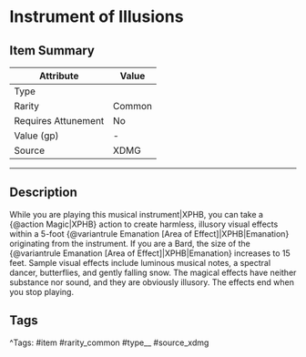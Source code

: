 # Instrument of Illusions

## Item Summary

| Attribute            | Value                        |
|----------------------|------------------------------|
| Type                 |   |
| Rarity               | Common             |
| Requires Attunement  | No                |
| Value (gp)           | -    |
| Source               | XDMG |

---

## Description

While you are playing this musical instrument|XPHB, you can take a {@action Magic|XPHB} action to create harmless, illusory visual effects within a 5-foot {@variantrule Emanation [Area of Effect]|XPHB|Emanation} originating from the instrument. If you are a Bard, the size of the {@variantrule Emanation [Area of Effect]|XPHB|Emanation} increases to 15 feet. Sample visual effects include luminous musical notes, a spectral dancer, butterflies, and gently falling snow. The magical effects have neither substance nor sound, and they are obviously illusory. The effects end when you stop playing.

## Tags

^Tags: #item #rarity_common #type__ #source_xdmg